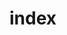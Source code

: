 <!--
 * @Descripttion: 
 * @version: 
 * @Author: shenjia
 * @Date: 2021-06-18 14:32:02
 * @LastEditors: shenjia
 * @LastEditTime: 2021-06-18 15:27:12
-->
# index
